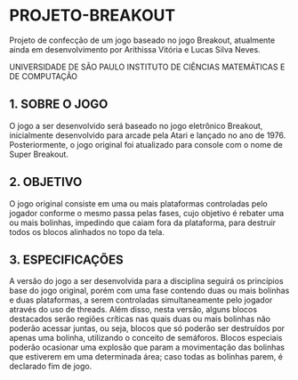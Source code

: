 # PROJETO-BREAKOUT
Projeto de confecção de um jogo baseado no jogo Breakout, atualmente ainda em desenvolvimento por Aríthissa Vitória e Lucas Silva Neves.

UNIVERSIDADE DE SÃO PAULO
INSTITUTO DE CIÊNCIAS MATEMÁTICAS E DE COMPUTAÇÃO


## 1. SOBRE O JOGO

O jogo a ser desenvolvido será baseado no jogo eletrônico Breakout, inicialmente desenvolvido para arcade pela Atari e lançado no ano de 1976. Posteriormente, o jogo original foi atualizado para console com o nome de Super Breakout.


## 2. OBJETIVO

O jogo original consiste em uma ou mais plataformas controladas pelo jogador conforme o mesmo passa pelas fases, cujo objetivo é rebater uma ou mais bolinhas, impedindo que caiam fora da plataforma, para destruir todos os blocos alinhados no topo da tela.


## 3. ESPECIFICAÇÕES

A versão do jogo a ser desenvolvida para a disciplina seguirá os princípios base do jogo original, porém com uma fase contendo duas ou mais bolinhas e duas plataformas, a serem controladas simultaneamente pelo jogador através do uso de threads. Além disso, nesta versão, alguns blocos destacados serão regiões críticas nas quais duas ou mais bolinhas não poderão acessar juntas, ou seja, blocos que só poderão ser destruídos por apenas uma bolinha, utilizando o conceito de semáforos. Blocos especiais poderão ocasionar uma explosão que param a movimentação das bolinhas que estiverem em uma determinada área; caso todas as bolinhas parem, é declarado fim de jogo.


